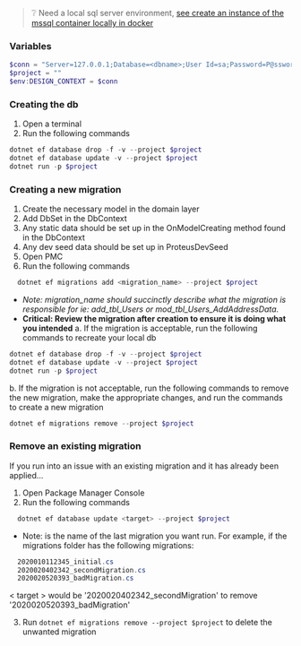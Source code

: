 > ❔ Need a local sql server environment, [see create an instance of the mssql container locally in docker](LocalMsSqlDocker.md)
### Variables
```powershell
$conn = "Server=127.0.0.1;Database=<dbname>;User Id=sa;Password=P@ssword!;"
$project = ""
$env:DESIGN_CONTEXT = $conn
```
### Creating the db
1.  Open a terminal
2.  Run the following commands
```powershell
dotnet ef database drop -f -v --project $project
dotnet ef database update -v --project $project
dotnet run -p $project
```
### Creating a new migration
1.  Create the necessary model in the domain layer
2.  Add DbSet<YourNewEntity> in the DbContext
3.  Any static data should be set up in the OnModelCreating method found in the DbContext
4.  Any dev seed data should be set up in ProteusDevSeed
5.  Open PMC
6.  Run the following commands
```powershell
  dotnet ef migrations add <migration_name> --project $project
```
- _Note: migration_name should succinctly describe what the migration is responsible for ie: add_tbl_Users or mod_tbl_Users_AddAddressData._  
- **Critical: Review the migration after creation to ensure it is doing what you intended**
  a. If the migration is acceptable, run the following commands to recreate your local db
```powershell
dotnet ef database drop -f -v --project $project
dotnet ef database update -v --project $project
dotnet run -p $project
```
  b. If the migration is not acceptable, run the following commands to remove the new migration, make the appropriate changes, and run the commands to create a new migration
```powershell
dotnet ef migrations remove --project $project
```

### Remove an existing migration
If you run into an issue with an existing migration and it has already been applied...
1.  Open Package Manager Console
2.  Run the following commands
```powershell
  dotnet ef database update <target> --project $project
```
  - Note: <target> is the name of the last migration you want run. For example, if the migrations folder has the following migrations:
```powershell
  2020010112345_initial.cs
  2020020402342_secondMigration.cs
  2020020520393_badMigration.cs
```
< target > would be '2020020402342_secondMigration' to remove '2020020520393_badMigration'

3.  Run `dotnet ef migrations remove --project $project` to delete the unwanted migration
